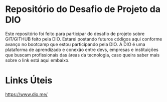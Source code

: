 # Repositório do Desafio de Projeto da DIO

Este repositório foi feito para participar do desafio de projeto sobre GIT/GITHUB feito pela DIO.
Estarei postando futuros códigos aqui conforme avanço no bootcamp que estou participando pela DIO.
A DIO é uma plataforma de aprendizado e conexão entre devs, empresas e instituições que buscam profissionais das áreas da tecnologia, caso queira saber mais sobre o link está aqui embaixo.

# Links Úteis
https://www.dio.me/
